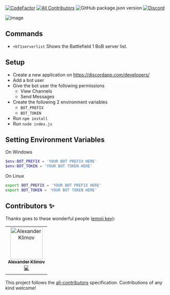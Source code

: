 [![CodeFactor](https://www.codefactor.io/repository/github/xorz57/kaiser-wilhelm-ii/badge)](https://www.codefactor.io/repository/github/xorz57/kaiser-wilhelm-ii)
[![All Contributors](https://img.shields.io/badge/all_contributors-1-orange.svg?style=flat-square)](#contributors)
![GitHub package.json version](https://img.shields.io/github/package-json/v/xorz57/kaiser-wilhelm-ii)
[![Discord](https://discordapp.com/api/guilds/616199514113572885/widget.png?style=shield)](https://discordapp.com/invite/PMqbH2Y)

![image](https://user-images.githubusercontent.com/1548352/65426816-ac6ec500-de19-11e9-9900-5a3e54bf27a8.png)

## Commands
- `+bf1serverlist` Shows the Battlefield 1 BoB server list.

## Setup
- Create a new application on https://discordapp.com/developers/
- Add a bot user
- Give the bot user the following permissions
  - View Channels
  - Send Messages
- Create the following 2 environment variables
  - `BOT_PREFIX`
  - `BOT_TOKEN`
- Run `npm install`
- Run `node index.js`

## Setting Environment Variables

On Windows
```powershell
$env:BOT_PREFIX = 'YOUR BOT PREFIX HERE'
$env:BOT_TOKEN = 'YOUR BOT TOKEN HERE'
```
On Linux
```bash
export BOT_PREFIX = 'YOUR BOT PREFIX HERE'
export BOT_TOKEN = 'YOUR BOT TOKEN HERE'
```
## Contributors ✨

Thanks goes to these wonderful people ([emoji key](https://allcontributors.org/docs/en/emoji-key)):

<!-- ALL-CONTRIBUTORS-LIST:START - Do not remove or modify this section -->
<!-- prettier-ignore -->
<table>
  <tr>
    <td align="center"><a href="https://github.com/geeeezmo"><img src="https://avatars2.githubusercontent.com/u/2767789?v=4" width="100px;" alt="Alexander Klimov"/><br /><sub><b>Alexander Klimov</b></sub></a><br /><a href="https://github.com/xorz57/kaiser-wilhelm-ii/commits?author=geeeezmo" title="Code">💻</a></td>
  </tr>
</table>

<!-- ALL-CONTRIBUTORS-LIST:END -->

This project follows the [all-contributors](https://github.com/all-contributors/all-contributors) specification. Contributions of any kind welcome!